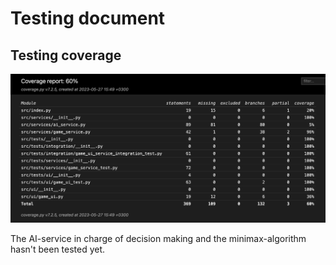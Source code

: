 # Testing document

## Testing coverage

![](./pictures/CoverageReport1.png)

The AI-service in charge of decision making and the minimax-algorithm hasn't been tested yet.
